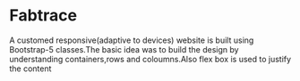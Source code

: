 # Fabtrace
A customed responsive(adaptive to devices) website is built using Bootstrap-5 classes.The basic idea was to build the design by understanding containers,rows and coloumns.Also flex box is used to justify the content
